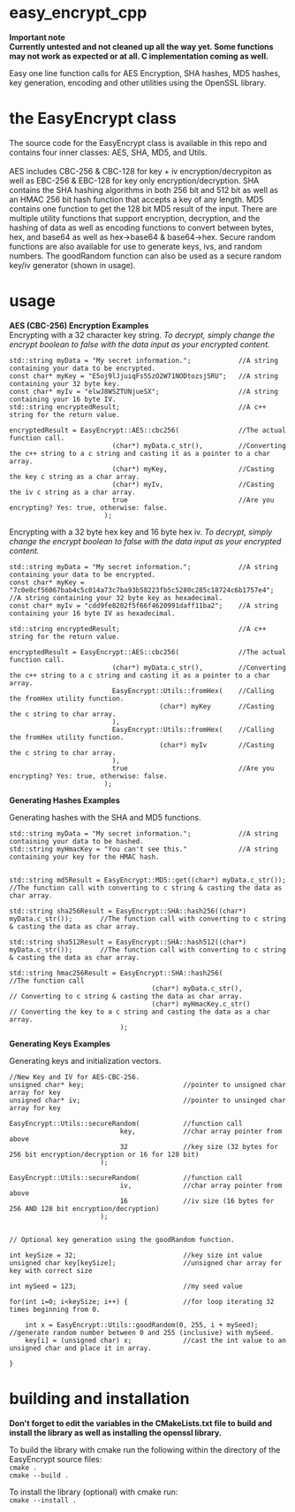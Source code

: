 # easy_encrypt_cpp

<b>Important note<br>
Currently untested and not cleaned up all the way yet. Some functions may not work as expected or at all. C implementation coming as well.</b>

Easy one line function calls for AES Encryption, SHA hashes, MD5 hashes, key generation, encoding and other utilities using the OpenSSL library.

# the EasyEncrypt class

The source code for the EasyEncrypt class is available in this repo and contains four inner classes: AES, SHA, MD5, and Utils.<br><br>
AES includes CBC-256 & CBC-128 for key + iv encryption/decrypiton as well as EBC-256 & EBC-128 for key only encryption/decryption. SHA contains the SHA hashing algorithms in both 256 bit and 512 bit as well as an HMAC 256 bit hash function that accepts a key of any length. MD5 contains one function to get the 128 bit MD5 result of the input. There are multiple utility functions that support encryption, decryption, and the hashing of data as well as encoding functions to convert between bytes, hex, and base64 as well as hex->base64 & base64->hex. Secure random functions are also available for use to generate keys, ivs, and random numbers. The goodRandom function can also be used as a secure random key/iv generator (shown in usage).<br>

# usage

<b>AES (CBC-256) Encryption Examples</b><br>
Encrypting with a 32 character key string. <i>To decrypt, simply change the encrypt boolean to false with the data input as your encrypted content.</i>
```
std::string myData = "My secret information.";            //A string containing your data to be encrypted.
const char* myKey = "E5oj9lJjuiqFs5SzO2W71NODtozsjSRU";   //A string containing your 32 byte key.
const char* myIv = "elwJ8WSZTUNjueSX";                    //A string containing your 16 byte IV.
std::string encryptedResult;                              //A c++ string for the return value.

encryptedResult = EasyEncrypt::AES::cbc256(               //The actual function call.
                          (char*) myData.c_str(),         //Converting the c++ string to a c string and casting it as a pointer to a char array.
                          (char*) myKey,                  //Casting the key c string as a char array.
                          (char*) myIv,                   //Casting the iv c string as a char array.
                          true                            //Are you encrypting? Yes: true, otherwise: false.
                        );
```

Encrypting with a 32 byte hex key and 16 byte hex iv. <i>To decrypt, simply change the encrypt boolean to false with the data input as your encrypted content.</i>

```
std::string myData = "My secret information.";            //A string containing your data to be encrypted.
const char* myKey = "7c0e8cf56067bab4c5c014a73c7ba93b58223fb5c5280c285c18724c6b1757e4";   //A string containing your 32 byte key as hexadecimal.
const char* myIv = "cdd9fe8202f5f66f4620991daff11ba2";    //A string containing your 16 byte IV as hexadecimal.

std::string encryptedResult;                              //A c++ string for the return value.

encryptedResult = EasyEncrypt::AES::cbc256(               //The actual function call.
                          (char*) myData.c_str(),         //Converting the c++ string to a c string and casting it as a pointer to a char array.
                          EasyEncrypt::Utils::fromHex(    //Calling the fromHex utility function.
                                      (char*) myKey       //Casting the c string to char array.
                          ),
                          EasyEncrypt::Utils::fromHex(    //Calling the fromHex utility function.
                                      (char*) myIv        //Casting the c string to char array.
                          ),
                          true                            //Are you encrypting? Yes: true, otherwise: false.
                        );
```

<b>Generating Hashes Examples</b><br>

Generating hashes with the SHA and MD5 functions.

```
std::string myData = "My secret information.";            //A string containing your data to be hashed.
std::string myHmacKey = "You can't see this."             //A string containing your key for the HMAC hash.


std::string md5Result = EasyEncrypt::MD5::get((char*) myData.c_str());       //The function call with converting to c string & casting the data as char array.

std::string sha256Result = EasyEncrypt::SHA::hash256((char*) myData.c_str());       //The function call with converting to c string & casting the data as char array.

std::string sha512Result = EasyEncrypt::SHA::hash512((char*) myData.c_str());       //The function call with converting to c string & casting the data as char array.

std::string hmac256Result = EasyEncrypt::SHA::hash256(                //The function call
                                    (char*) myData.c_str(),           // Converting to c string & casting the data as char array.
                                    (char*) myHmacKey.c_str()         // Converting the key to a c string and casting the data as a char array.
                            );
```

<b>Generating Keys Examples</b><br>

Generating keys and initialization vectors.

```
//New Key and IV for AES-CBC-256.
unsigned char* key;                         //pointer to unsigned char array for key
unsigned char* iv;                          //pointer to unsinged char array for key

EasyEncrypt::Utils::secureRandom(           //function call
                            key,            //char array pointer from above
                            32              //key size (32 bytes for 256 bit encryption/decryption or 16 for 128 bit)
                       );
                       
EasyEncrypt::Utils::secureRandom(           //function call
                            iv,             //char array pointer from above
                            16              //iv size (16 bytes for 256 AND 128 bit encryption/decryption)
                       );
                       
                       
// Optional key generation using the goodRandom function.

int keySize = 32;                           //key size int value
unsigned char key[keySize];                 //unsigned char array for key with correct size

int mySeed = 123;                           //my seed value

for(int i=0; i<keySize; i++) {              //for loop iterating 32 times beginning from 0.

    int x = EasyEncrypt::Utils::goodRandom(0, 255, i + mySeed);     //generate random number between 0 and 255 (inclusive) with mySeed.
    key[i] = (unsigned char) x;             //cast the int value to an unsigned char and place it in array.

}

```

# building and installation

<b>Don't forget to edit the variables in the CMakeLists.txt file to build and install the library as well as installing the openssl library.</b><br>

To build the library with cmake run the following within the directory of the EasyEncrypt source files:<br>
`cmake .`<br>
`cmake --build .`<br>

To install the library (optional) with cmake run:<br>
`cmake --install .`
